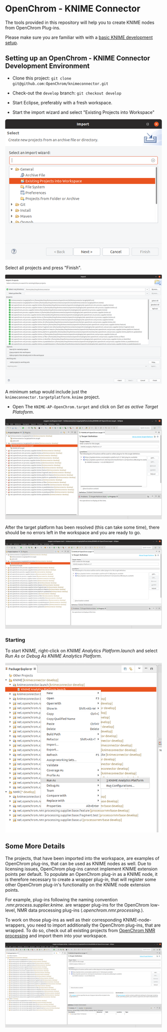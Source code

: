 # OpenChrom - KNIME Connector

The tools provided in this repository will help you to create KNIME nodes from OpenChrom Plug-ins. 

Please make sure you are familiar with with a [basic KNIME development setup](https://github.com/knime/knime-sdk-setup).

## Setting up an OpenChrom - KNIME Connector Development Environment

+ Clone this project: `git clone git@github.com:OpenChrom/knimeconnector.git`

+ Check-out the `develop` branch:  `git checkout develop`

+ Start Eclipse, preferably with a fresh workspace.

+ Start the import wizard and select "Existing Projects into Workspace"

![alt text](images/import-1.png  "alt text")

Select all projects and press "Finish".

![alt text](images/import-2.png  "alt text")

A minimum setup would include just the `knimeconnector.targetplatform.knime` project.

+ Open The `KNIME-AP-OpenChrom.target` and click on *Set as active Target Platoform*.

![alt text](images/select-tp.png  "alt text")

After the target platform has been resolved (this can take some time), there should be no errors left in the workspace and you are ready to go.

![alt text](images/loaded-tp.png  "alt text")

### Starting

To start KNIME, right-click on *KNIME Analytics Platform.launch* and select *Run As* or *Debug As*  *KNIME Analytics Platform*.

![alt text](images/start-knime.png  "alt text")


## Some More Details

The projects, that have been imported into the workspace, are examples of OpenChrom plug-ins, that can be used as KNIME nodes as well. Due to licensing issues, OpenChrom plug-ins cannot implement KNIME extension points per default. To populate an OpenChrom plug-in as a KNIME node, it is therefore necessary to create a wrapper plug-in, that will register some other OpenChrom plug-in's functionality on the KNIME node extension points.

For example, plug-ins following the naming convention  *.nmr.process.supplier.knime.* are wrapper plug-ins for the OpenChrom low-level, NMR data processing plug-ins (*.openchrom.nmr.processing.*).

To work on those plug-ins as well as their corresponding KNIME-node-wrappers, you need to import additionally the OpenChrom plug-ins, that are wrapped.
To do so, check out all existing projects from [OpenChrom NMR processing](https://github.com/OpenChrom/processornmrbase/tree/develop) and import them into your workspace.

![alt text](images/openchrom-nmr.png  "alt text")

